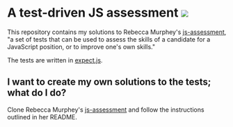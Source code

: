 # A test-driven JS assessment <img src="https://secure.travis-ci.org/mdb/js-assessment.png" />

This repository contains my solutions to Rebecca Murphey's
[js-assessment](https://github.com/rmurphey/js-assessment), "a set
of tests that can be used to assess the skills of a candidate for a
JavaScript position, or to improve one's own skills."

The tests are written in [expect.js](https://github.com/LearnBoost/expect.js).

## I want to create my own solutions to the tests; what do I do?
Clone Rebecca Murphey's [js-assessment](https://github.com/rmurphey/js-assessment)
and follow the instructions outlined in her README.
